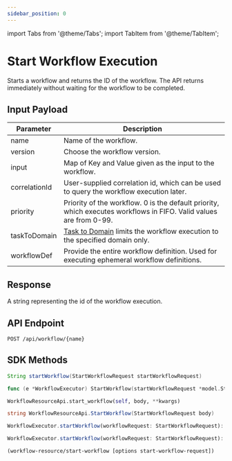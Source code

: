 ```yaml
---
sidebar_position: 0
---
```


import Tabs from '@theme/Tabs';
import TabItem from '@theme/TabItem';

# Start Workflow Execution

Starts a workflow and returns the ID of the workflow. The API returns immediately without waiting for the workflow to be completed.

## Input Payload

| Parameter     | Description                                                                                                                      |
| ------------- | -------------------------------------------------------------------------------------------------------------------------------- |
| name          | Name of the workflow.                                                                                                             |
| version       | Choose the workflow version.                                                                                                 |
| input         | Map of Key and Value given as the input to the workflow.                                                                          |
| correlationId | User-supplied correlation id, which can be used to query the workflow execution later.                                             |
| priority      | Priority of the workflow. 0 is the default priority, which executes workflows in FIFO. Valid values are from 0-99.|
| taskToDomain  | [Task to Domain](/content/developer-guides/task-to-domain) limits the workflow execution to the specified domain only.                                                                 |
| workflowDef   | Provide the entire workflow definition. Used for executing ephemeral workflow definitions.                                |

## Response
A string representing the id of the workflow execution.

## API Endpoint
```
POST /api/workflow/{name}
```

## SDK Methods

<Tabs>
<TabItem value="Java" label="Java">

```java
String startWorkflow(StartWorkflowRequest startWorkflowRequest)
```

</TabItem>
<TabItem value="Golang" label="Golang">

```go
func (e *WorkflowExecutor) StartWorkflow(startWorkflowRequest *model.StartWorkflowRequest) (workflowId string, err error)
```

</TabItem>
<TabItem value="Python" label="Python">

```python
WorkflowResourceApi.start_workflow(self, body, **kwargs)
```

</TabItem>
<TabItem value="CSharp" label="CSharp">

```csharp
string WorkflowResourceApi.StartWorkflow(StartWorkflowRequest body)
```

</TabItem>
<TabItem value="Javascript" label="Javascript">

```javascript
WorkflowExecutor.startWorkflow(workflowRequest: StartWorkflowRequest): Promise<string>

```

</TabItem>
<TabItem value="Typescript" label="Typescript">

```typescript
WorkflowExecutor.startWorkflow(workflowRequest: StartWorkflowRequest): Promise<string>
```

</TabItem>
<TabItem value="Clojure" label="Clojure">

```clojure
(workflow-resource/start-workflow [options start-workflow-request])
```

</TabItem>
</Tabs>
